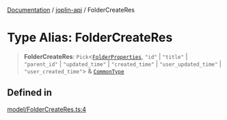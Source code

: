 [Documentation](../../packages.md) / [joplin-api](../index.md) / FolderCreateRes

# Type Alias: FolderCreateRes

> **FolderCreateRes**: `Pick`\<[`FolderProperties`](../interfaces/FolderProperties.md), `"id"` \| `"title"` \| `"parent_id"` \| `"updated_time"` \| `"created_time"` \| `"user_updated_time"` \| `"user_created_time"`\> & [`CommonType`](../interfaces/CommonType.md)

## Defined in

[model/FolderCreateRes.ts:4](https://github.com/rxliuli/joplin-utils/blob/a3a4c55f9104da0aa8b36da1259d082b810b3d68/packages/joplin-api/src/model/FolderCreateRes.ts#L4)
